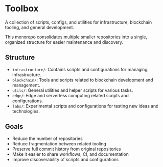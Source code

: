 # Toolbox

A collection of scripts, configs, and utilities for infrastructure, blockchain tooling, and general development.

This monorepo consolidates multiple smaller repositories into a single, organized structure for easier maintenance and discovery.

## Structure

- `infrastructure/`: Contains scripts and configurations for managing infrastructure.
- `blockchain/`: Tools and scripts related to blockchain development and management.
- `utils/`: General utilities and helper scripts for various tasks.
- `edge/`: Edge and serverless computing related scripts and configurations.
- `labs/`: Experimental scripts and configurations for testing new ideas and technologies.

## Goals

- Reduce the number of repositories
- Reduce fragmentation between related tooling
- Preserve full commit history from original repositories
- Make it easier to share workflows, CI, and documentation
- Improve discoverability of scripts and configurations
